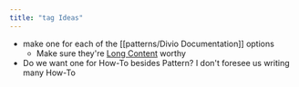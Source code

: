 ```yaml
---
title: "tag Ideas"
---
```


- make one for each of the [[patterns/Divio Documentation]] options
  - Make sure they're [Long Content](https://gwern.net/about#long-content) worthy
- Do we want one for How-To besides Pattern?  I don't foresee us writing many How-To

